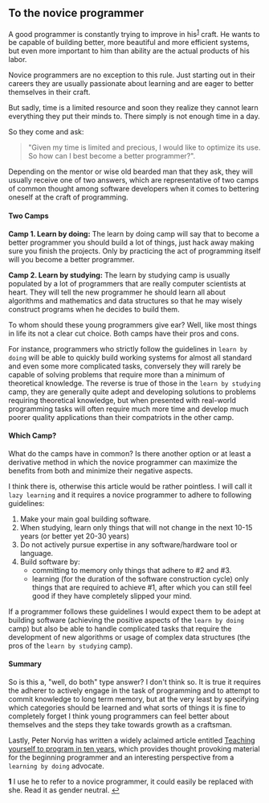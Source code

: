 ## To the novice programmer

A good programmer is constantly trying to improve in his<sup id="fl1">[1](#f1)</sup> craft. He wants to be capable of building better, more beautiful and more efficient systems, but even more important to him than ability are the actual products of his labor.

Novice programmers are no exception to this rule. Just starting out in their careers they are usually passionate about learning and are eager to better themselves in their craft.

But sadly, time is a limited resource and soon they realize they cannot learn everything they put their minds to. There simply is not enough time in a day.

So they come and ask:
> "Given my time is limited and precious, I would like to optimize its use. So how can I best become a better programmer?".

Depending on the mentor or wise old bearded man that they ask, they will usually receive one of two answers, which are representative of two camps of common thought among software developers when it comes to bettering oneself at the craft of programming.

#### Two Camps

**Camp 1. Learn by doing:** The learn by doing camp will say that to become a better programmer you should build a lot of things,
just hack away making sure you finish the projects. Only by practicing the act of programming itself will you become a better programmer.

**Camp 2. Learn by studying:** The learn by studying camp is usually populated by a lot of programmers that are really computer scientists at heart. They will tell the new programmer he should learn all about algorithms and mathematics and data structures so that he may wisely construct programs when he decides to build them.

To whom should these young programmers give ear? Well, like most things in life its not a clear cut choice. Both camps have their pros and cons. 

For instance, programmers who strictly follow the guidelines in `learn by doing` will be able to quickly build working systems for almost all standard and even some more complicated tasks, conversely they will rarely be capable of solving problems that require more than a minimum of theoretical knowledge. The reverse is true of those in the `learn by studying` camp, they are generally quite adept and developing solutions to problems requiring theoretical knowledge, but when presented with real-world programming tasks will often require much more time and develop much poorer quality applications than their compatriots in the other camp.

#### Which Camp?

What do the camps have in common? Is there another option or at least a derivative method in which the novice programmer can maximize the benefits from both and minimize their negative aspects.

I think there is, otherwise this article would be rather pointless. I will call it `lazy learning` and it requires a novice programmer to adhere to following guidelines:

1. Make your main goal building software.
2. When studying, learn only things that will not change in the next 10-15 years (or better yet 20-30 years)
3. Do not actively pursue expertise in any software/hardware tool or language.
4. Build software by:
   - committing to memory only things that adhere to #2 and #3.
   - learning (for the duration of the software construction cycle) only things that are required to achieve #1, after which you can still feel good if they have completely slipped your mind.

If a programmer follows these guidelines I would expect them to be adept at building software (achieving the positive aspects of the `learn by doing` camp) but also be able to handle complicated tasks that require the development of new algorithms or usage of complex data structures (the pros of the `learn by studying` camp).


#### Summary
So is this a, "well, do both" type answer? I don't think so. It is true it requires the adherer to actively engage in the task of programming and to attempt to commit knowledge to long term memory, but at the very least by specifying which categories should be learned and what sorts of things it is fine to completely forget I think young programmers can feel better about themselves and the steps they take towards growth as a craftsman.

Lastly, Peter Norvig has written a widely aclaimed article entitled [Teaching yourself to program in ten years](http://norvig.com/21-days.html), which provides thought provoking material for the beginning programmer and an interesting perspective from a `learning by doing` advocate.
<br/>

<b id="f1">1</b> I use he to refer to a novice programmer, it could easily be replaced with she. Read it as gender neutral. [↩](#fl1)